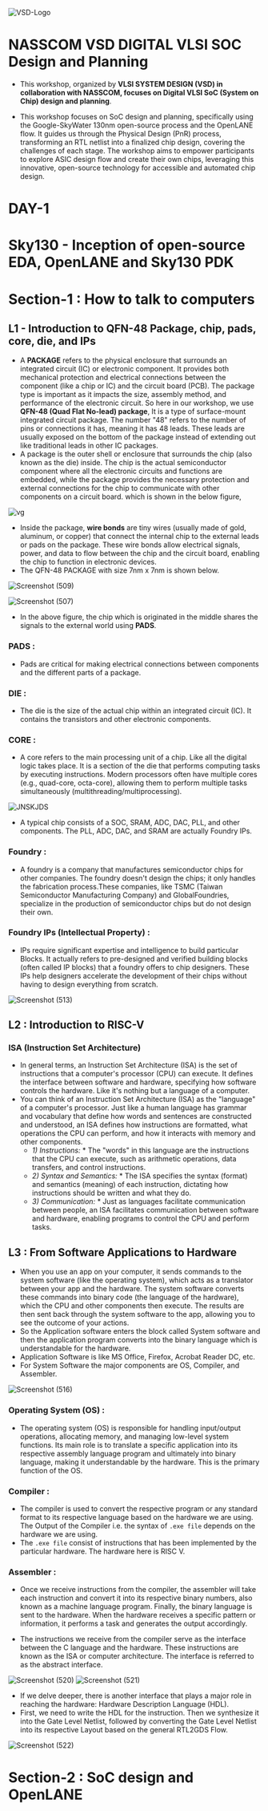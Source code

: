 ![VSD-Logo](https://github.com/user-attachments/assets/c5fed76c-83e9-4839-810f-16963bd59484)

# **NASSCOM VSD DIGITAL VLSI SOC Design and Planning**

- This workshop, organized by **VLSI SYSTEM DESIGN (VSD) in collaboration with NASSCOM, focuses on Digital VLSI SoC (System on Chip) design and planning**.

- This workshop focuses on SoC design and planning, specifically using the Google-SkyWater 130nm open-source process and the OpenLANE flow. It guides us through the Physical Design (PnR) process, transforming an RTL netlist into a finalized chip design, covering the challenges of each stage. The workshop aims to empower participants to explore ASIC design flow and create their own chips, leveraging this innovative, open-source technology for accessible and automated chip design.


# DAY-1 

# Sky130 - Inception of open-source EDA, OpenLANE and Sky130 PDK
# Section-1 : How to talk to computers

## L1 - Introduction to QFN-48 Package, chip, pads, core, die, and IPs
- A **PACKAGE** refers to the physical enclosure that surrounds an integrated circuit (IC) or electronic component. It provides both mechanical protection and electrical connections between the component (like a chip or IC) and the circuit board (PCB). The package type is important as it impacts the size, assembly method, and performance of the electronic circuit. So here in our workshop, we use **QFN-48 (Quad Flat No-lead) package**,  It is a type of surface-mount integrated circuit package. The number "48" refers to the number of pins or connections it has, meaning it has 48 leads. These leads are usually exposed on the bottom of the package instead of extending out like traditional leads in other IC packages.
- A package is the outer shell or enclosure that surrounds the chip (also known as the die) inside. The chip is the actual semiconductor component where all the electronic circuits and functions are embedded, while the package provides the necessary protection and external connections for the chip to communicate with other components on a circuit board. which is shown in the below figure,

![vg](https://github.com/user-attachments/assets/09c2db49-e366-43fd-8938-bd9f3e1794ab)

- Inside the package, **wire bonds** are tiny wires (usually made of gold, aluminum, or copper) that connect the internal chip to the external leads or pads on the package. These wire bonds allow electrical signals, power, and data to flow between the chip and the circuit board, enabling the chip to function in electronic devices.
- The QFN-48 PACKAGE with size 7nm x 7nm is shown below.

![Screenshot (509)](https://github.com/user-attachments/assets/53d8b313-47a6-4261-904c-bcd2b7764f9d)

![Screenshot (507)](https://github.com/user-attachments/assets/1d330338-f6a4-42ba-9ece-012f640e2784)

- In the above figure, the chip which is originated in the middle shares the signals to the external world using **PADS**.

### **PADS** :
  - Pads are critical for making electrical connections between components and the different parts of a package.
  
### **DIE** :
  - The die is the size of the actual chip within an integrated circuit (IC). It contains the transistors and other electronic components.
  
### **CORE** :
  - A core refers to the main processing unit of a chip. Like all the digital logic takes place. It is a section of the die that performs 
    computing tasks by executing instructions. Modern processors often have multiple cores (e.g., quad-core, octa-core), allowing them to 
    perform multiple tasks simultaneously (multithreading/multiprocessing).

  ![JNSKJDS](https://github.com/user-attachments/assets/839d3067-abb9-4deb-bd4f-2d1d1726d91d) 

- A typical chip consists of a SOC, SRAM, ADC, DAC, PLL, and other components. The PLL, ADC, DAC, and SRAM are actually Foundry IPs.
  
### **Foundry** :
  - A foundry is a company that manufactures semiconductor chips for other companies. The foundry doesn't design the chips; it only 
    handles the fabrication process.These companies, like TSMC (Taiwan Semiconductor Manufacturing Company) and GlobalFoundries, 
    specialize in the production of semiconductor chips but do not design their own.

### **Foundry IPs (Intellectual Property)** :
  - IPs require significant expertise and intelligence to build particular Blocks. It actually refers to pre-designed and verified 
    building blocks 
    (often called IP blocks) that a foundry offers to chip designers. These IPs help designers accelerate the development of their chips 
    without having to design everything from scratch.

   ![Screenshot (513)](https://github.com/user-attachments/assets/f93cb0a9-f43a-4a57-93e2-4f6445072982)

## L2 :  Introduction to RISC-V

### **ISA (Instruction Set Architecture)**
 - In general terms, an Instruction Set Architecture (ISA) is the set of instructions that a computer's processor (CPU) can execute. It 
   defines the interface between software and hardware, specifying how software controls the hardware. Like it's nothing but a language 
   of a computer.
 - You can think of an Instruction Set Architecture (ISA) as the "language" of a computer's processor. Just like a human language has 
   grammar and vocabulary that define how words and sentences are constructed and understood, an ISA defines how instructions are 
   formatted, what operations the CPU can perform, and how it interacts with memory and other components.
   * *1) Instructions:* * The "words" in this language are the instructions that the CPU can execute, such as arithmetic operations, 
      data transfers, and control instructions.
   * *2) Syntax and Semantics:* * The ISA specifies the syntax (format) and semantics (meaning) of each instruction, dictating how 
      instructions should be written and what they do.
   * *3) Communication:* * Just as languages facilitate communication between people, an ISA facilitates communication between software 
      and hardware, enabling programs to control the CPU and perform tasks.

 ## L3 : From Software Applications to Hardware

 - When you use an app on your computer, it sends commands to the system software (like the operating system), which acts as a translator 
   between your app and the hardware. The system software converts these commands into binary code (the language of the hardware), which 
   the CPU and other components then execute. The results are then sent back through the system software to the app, allowing you to see 
   the outcome of your actions.
 - So the Application software enters the block called System software and then the application program converts into the binary language 
   which is understandable for the hardware.
 - Application Software is like MS Office, Firefox, Acrobat Reader DC, etc.
 - For System Software the major components are OS, Compiler, and Assembler.

![Screenshot (516)](https://github.com/user-attachments/assets/33456517-57ec-43fe-8961-346de33150eb)


### Operating System (OS) :
 - The operating system (OS) is responsible for handling input/output operations, allocating memory, and managing low-level system 
   functions. Its main role is to translate a specific application into its respective assembly language program and ultimately into 
   binary language, making it understandable by the hardware. This is the primary function of the OS.
   
### Compiler :
 - The compiler is used to convert the respective program or any standard format to its respective language based on the hardware we are 
   using. The Output of the Compiler i.e. the syntax of `.exe file` depends on the hardware we are using.
 - The `.exe file` consist of instructions that has been implemented by the particular hardware. The hardware here is RISC V.

### Assembler :
 - Once we receive instructions from the compiler, the assembler will take each instruction and convert it into its respective binary 
   numbers, also known as a machine language program. Finally, the binary language is sent to the hardware. When the hardware receives a 
   specific pattern or information, it performs a task and generates the output accordingly.

- The instructions we receive from the compiler serve as the interface between the C language and the hardware. These instructions are 
  known as the ISA or computer architecture. The interface is referred to as the abstract interface.

![Screenshot (520)](https://github.com/user-attachments/assets/df4c46ad-9378-4833-80d2-e613e3a51cde)
![Screenshot (521)](https://github.com/user-attachments/assets/126624e4-a859-4654-bb45-3b4ffead7dc3)
 

- If we delve deeper, there is another interface that plays a major role in reaching the hardware: Hardware Description Language (HDL).
- First, we need to write the HDL for the instruction. Then we synthesize it into the Gate Level Netlist, followed by converting the 
  Gate Level Netlist into its respective Layout based on the general RTL2GDS Flow.
   
![Screenshot (522)](https://github.com/user-attachments/assets/f362374f-6045-4fe8-a49f-971d54dd2e2d)

  # Section-2 : SoC design and OpenLANE


     



